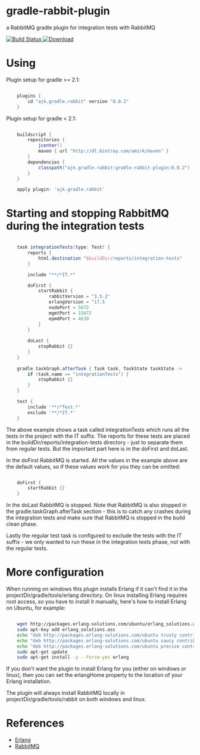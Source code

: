 # gradle-rabbit-plugin
a RabbitMQ gradle plugin for integration tests with RabbitMQ

[ ![Build Status](https://travis-ci.org/amirkibbar/cherry.svg?branch=master) ](https://travis-ci.org/amirkibbar/cherry)
[ ![Download](https://api.bintray.com/packages/amirk/maven/gradle-rabbit-plugin/images/download.svg) ](https://bintray.com/amirk/maven/gradle-rabbit-plugin/_latestVersion)

# Using

Plugin setup for gradle >= 2.1:

```gradle

    plugins {
        id "ajk.gradle.rabbit" version "0.0.2"
    }
```

Plugin setup for gradle < 2.1:

```gradle

    buildscript {
        repositories {
            jcenter()
            maven { url "http://dl.bintray.com/amirk/maven" }
        }
        dependencies {
            classpath("ajk.gradle.rabbit:gradle-rabbit-plugin:0.0.2")
        }
    }

    apply plugin: 'ajk.gradle.rabbit'
```

# Starting and stopping RabbitMQ during the integration tests

```gradle

    task integrationTests(type: Test) {
        reports {
            html.destination "$buildDir/reports/integration-tests"
        }

        include "**/*IT.*"

        doFirst {
            startRabbit {
                rabbitVersion = "3.5.2"
                erlangVersion = "17.5
                nodePort = 5672
                mgmtPort = 15672
                epmdPort = 4639
            }
        }
    
        doLast {
            stopRabbit {}
        }
    }
    
    gradle.taskGraph.afterTask { Task task, TaskState taskState ->
        if (task.name == "integrationTests") {
            stopRabbit {}
        }
    }

    test {
        include '**/*Test.*'
        exclude '**/*IT.*'
    }
```

The above example shows a task called integrationTests which runs all the tests in the project with the IT suffix. The
reports for these tests are placed in the buildDir/reports/integration-tests directory - just to separate them from
regular tests. But the important part here is in the doFirst and doLast. 

In the doFirst RabbitMQ is started. All the values in the example above are the default values, so if these values
work for you they can be omitted:

```gradle

    doFirst {
        startRabbit {}
    }
```

In the doLast RabbitMQ is stopped. Note that RabbitMQ is also stopped in the gradle.taskGraph.afterTask section - this
is to catch any crashes during the integration tests and make sure that RabbitMQ is stopped in the build clean phase.

Lastly the regular test task is configured to exclude the tests with the IT suffix - we only wanted to run these in the
integration tests phase, not with the regular tests.

# More configuration

When running on windows this plugin installs Erlang if it can't find it in the projectDir/gradle/tools/erlang directory.
On linux installing Erlang requires root access, so you have to install it manually, here's how to install Erlang on
Ubuntu, for example:

```bash

    wget http://packages.erlang-solutions.com/ubuntu/erlang_solutions.asc
    sudo apt-key add erlang_solutions.asc
    echo "deb http://packages.erlang-solutions.com/ubuntu trusty contrib" sudo tee /etc/apt/sources.list.d/erlang.list
    echo "deb http://packages.erlang-solutions.com/ubuntu saucy contrib" sudo tee -a /etc/apt/sources.list.d/erlang.list
    echo "deb http://packages.erlang-solutions.com/ubuntu precise contrib" sudo tee -a /etc/apt/sources.list.d/erlang.list
    sudo apt-get update
    sudo apt-get install -y --force-yes erlang
```

If you don't want the plugin to install Erlang for you (either on windows or linux), then you can set the erlangHome
property to the location of your Erlang installation.

The plugin will always install RabbitMQ locally in projectDir/gradle/tools/rabbit on both windows and linux.

# References

- [Erlang](http://www.erlang.org/)
- [RabbitMQ](http://www.rabbitmq.com/)